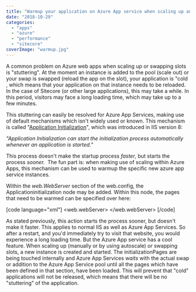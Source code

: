 ```yaml
---
title: "Warmup your application on Azure App service when scaling up and swapping slots using \"Application Initialization\""
date: "2018-10-29"
categories: 
  - "apps"
  - "azure"
  - "performance"
  - "sitecore"
coverImage: "warmup.jpg"
---
```


A common problem on Azure web apps when scaling up or swapping slots is "stuttering". At the moment an instance is added to the pool (scale out) or your swap is swapped (reload the app on the slot), your application is "cold , which means that your application on that instance needs to be reloaded. In the case of Sitecore (or other large applications), this may take a while. In this period, visitors may face a long loading time, which may take up to a few minutes.

This stuttering can easily be resolved for Azure App Services, making use of default mechanisms which isn't widely used or known. This mechanism is called "[Application Initialization](https://docs.microsoft.com/en-us/iis/get-started/whats-new-in-iis-8/iis-80-application-initialization)", which was introduced in IIS version 8:

_"Application Initialization can start the initialization process automatically whenever an application is started."_

This process doesn't make the startup process _faster_, but starts the process _sooner._  The fun part is: when making use of scaling within Azure Apps, this mechanism can be used to warmup the specific new azure app service instances.

Within the _web.WebServer_ section of the web.config, the Applicationinitialization node may be added. Within this node, the pages that need to be warmed can be specified over here:

\[code language="xml"\] <web.webServer> <applicationInitialization> <add initializationPage="/" /> <add initializationPage="/page-2" /> </applicationInitialization> </web.webServer> \[/code\]

As stated previously, this action starts the process sooner, but doesn't make it faster. This applies to normal IIS as well as Azure App Services. So after a restart, and you'd immediately try to visit that website, you would experience a long loading time. But the Azure App service has a cool feature. When scaling up (manually or by using autoscale) _or_ swapping slots, a new instance is created and started. The initializationPages are being touched internally and Azure App Services _waits_ with the actual swap or addition to the Azure App Service pool until all the pages which have been defined in that section, have been loaded. This will prevent that "cold" applications will not be released, which means that there will be no "stuttering" of the application.
